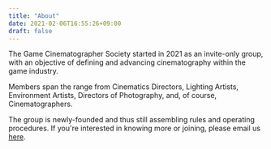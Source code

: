 ```yaml
---
title: "About"
date: 2021-02-06T16:55:26+09:00
draft: false
---
```


The Game Cinematographer Society started in 2021 as an invite-only group, with an objective of defining and advancing cinematography within the game industry.

Members span the range from Cinematics Directors, Lighting Artists, Environment Artists, Directors of Photography, and, of course, Cinematographers.

The group is newly-founded and thus still assembling rules and operating procedures. If you're interested in knowing more or joining, please email us <a href="mailto:ryan@gcsoc.org">here</a>.